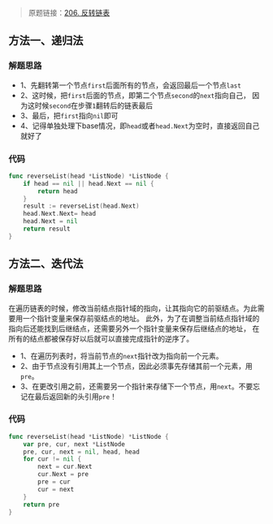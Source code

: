 > 原题链接：[206. 反转链表](https://leetcode-cn.com/problems/reverse-linked-list/)

## 方法一、递归法
### 解题思路
* 1、先翻转第一个节点``first``后面所有的节点，会返回最后一个节点``last``
* 2、这时候，把``first``后面的节点，即第二个节点``second``的``next``指向自己，
因为这时候``second``在步骤``1``翻转后的链表最后
* 3、最后，把``first``指向``nil``即可
* 4、记得单独处理下base情况，即``head``或者``head.Next``为空时，直接返回自己就好了
### 代码
```go
func reverseList(head *ListNode) *ListNode {
	if head == nil || head.Next == nil {
		return head
	}
	result := reverseList(head.Next)
	head.Next.Next= head
	head.Next = nil
	return result
}
```

## 方法二、迭代法
### 解题思路
在遍历链表的时候，修改当前结点指针域的指向，让其指向它的前驱结点。为此需要用一个指针变量来保存前驱结点的地址。
此外，为了在调整当前结点指针域的指向后还能找到后继结点，还需要另外一个指针变量来保存后继结点的地址，
在所有的结点都被保存好以后就可以直接完成指针的逆序了。

* 1、在遍历列表时，将当前节点的``next``指针改为指向前一个元素。
* 2、由于节点没有引用其上一个节点，因此必须事先存储其前一个元素，用``pre``。
* 3、在更改引用之前，还需要另一个指针来存储下一个节点，用``next``。不要忘记在最后返回新的头引用``pre``！
### 代码
```go
func reverseList(head *ListNode) *ListNode {
	var pre, cur, next *ListNode
	pre, cur, next = nil, head, head
	for cur != nil {
		next = cur.Next
		cur.Next = pre
		pre = cur
		cur = next
	}
	return pre
}
```
